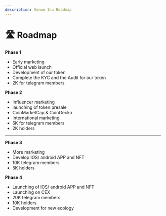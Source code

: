 ```yaml
---
description: Venom Inu Roadmap
---
```


# 🛣 Roadmap



**Phase 1**

* Early marketing
* Official web launch
* Development of our token
* Complete the KYC and the Audit for our token
* 2K for telegram members



**Phase 2**

* Influencer marketing
* launching of token presale
* CoinMarketCap & CoinGecko
* International marketing
* 5K for telegram members
* 2K holders

****

**Phase 3**

* &#x20;More marketing
* Develop IOS/ android APP and NFT
* 10K telegram members
* 5K holders



**Phase 4**

* Launching of IOS/ android APP and NFT
* Launching on CEX
* 20K telegram members
* 10K holders
* Development for new ecology
